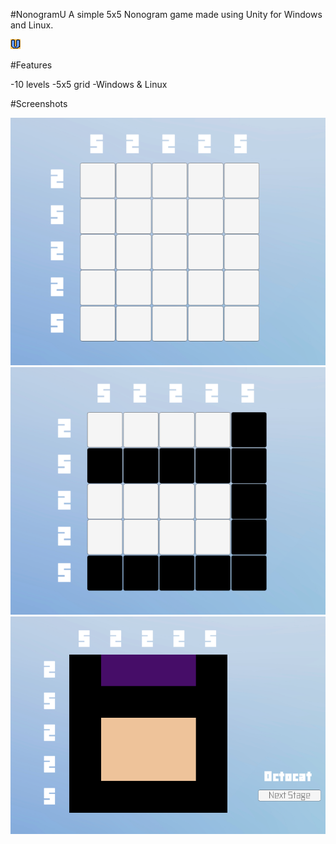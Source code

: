 #NonogramU
A simple 5x5 Nonogram game made using Unity for Windows and Linux.

![Logo](https://github.com/AlexKoulel/NonogramU/blob/main/Picross/Assets/Images/logo.png)

#Features

-10 levels 
-5x5 grid
-Windows & Linux 

#Screenshots

![1](https://github.com/AlexKoulel/NonogramU/blob/main/Picross/Assets/Images/Screenshots/1.png)
![2](https://github.com/AlexKoulel/NonogramU/blob/main/Picross/Assets/Images/Screenshots/2.png)
![3](https://github.com/AlexKoulel/NonogramU/blob/main/Picross/Assets/Images/Screenshots/3.png)

